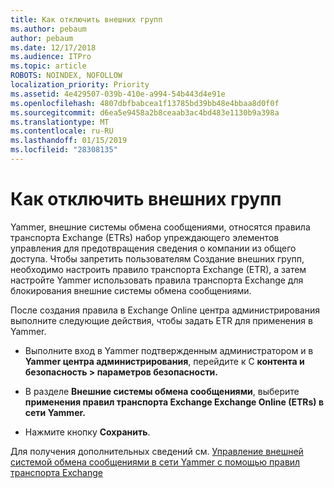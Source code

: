 ```yaml
---
title: Как отключить внешних групп
ms.author: pebaum
author: pebaum
ms.date: 12/17/2018
ms.audience: ITPro
ms.topic: article
ROBOTS: NOINDEX, NOFOLLOW
localization_priority: Priority
ms.assetid: 4e429507-039b-410e-a994-54b443d4e91e
ms.openlocfilehash: 4807dbfbabcea1f13785bd39bb48e4bbaa8d0f0f
ms.sourcegitcommit: d6ea5e9458a2b8ceaab3ac4bd483e1130b9a398a
ms.translationtype: MT
ms.contentlocale: ru-RU
ms.lasthandoff: 01/15/2019
ms.locfileid: "28308135"
---
```

# <a name="how-to-disable-external-groups"></a>Как отключить внешних групп

Yammer, внешние системы обмена сообщениями, относятся правила транспорта Exchange (ETRs) набор упреждающего элементов управления для предотвращения сведения о компании из общего доступа. Чтобы запретить пользователям Создание внешних групп, необходимо настроить правило транспорта Exchange (ETR), а затем настройте Yammer использовать правила транспорта Exchange для блокирования внешние системы обмена сообщениями. 
  
После создания правила в Exchange Online центра администрирования выполните следующие действия, чтобы задать ETR для применения в Yammer.
  
- Выполните вход в Yammer подтвержденным администратором и в **Yammer центра администрирования**, перейдите к C **контента и безопасность \> параметров безопасности.**
    
- В разделе **Внешние системы обмена сообщениями**, выберите **применения правил транспорта Exchange Exchange Online (ETRs) в сети Yammer.**
    
- Нажмите кнопку **Сохранить**. 
    
Для получения дополнительных сведений см. [Управление внешней системой обмена сообщениями в сети Yammer с помощью правил транспорта Exchange](https://support.office.com/en-us/article/Control-external-messaging-in-a-Yammer-network-with-Exchange-Transport-Rules-f8fd6403-c8f3-4307-9230-65304d6000d9)
  

